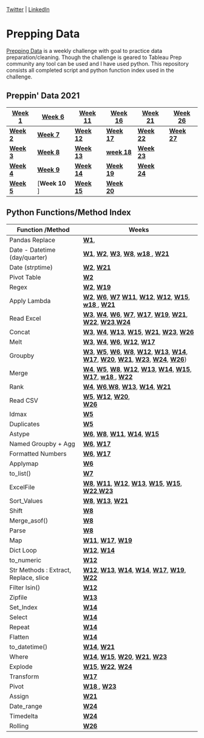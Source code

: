 [Twitter](https://twitter.com/d_kungu)         | [LinkedIn]()

# Prepping Data
[Prepping Data](https://www.preppindata.com/) is a weekly challenge with goal to practice data preparation/cleaning. Though the challenge is geared to Tableau Prep community any tool can be used and I have used python. This repository consists all completed script and python function index used in the challenge.
 

## Preppin' Data 2021


|[Week 1](https://github.com/diana-kungu/Prepping-Data/blob/master/2021/Week%20-%2001/bikes.py)|[**Week 6**](https://github.com/diana-kungu/Prepping-Data/blob/master/2021/Week%20-%2006/pga.py) | [**Week 11**](https://github.com/diana-kungu/Prepping-Data/blob/master/2021/Week%20-%2011/cocktail.py) | [**Week 16**](https://github.com/diana-kungu/Prepping-Data/blob/master/2021/Week%20-%2016/Week%20-%2016.py)| [**Week 21**](https://github.com/diana-kungu/Prepping-Data/blob/master/2021/Week%20-%2021/Week-%2021.py)|  [**Week 26**](https://github.com/diana-kungu/Prepping-Data/tree/master/2021/Week%20-%2026)|
| --- | --- | --- | --- | --- | --- |
|[**Week 2**](https://github.com/diana-kungu/Prepping-Data/blob/master/2021/Week%20-%2002/bike_sales.py)|[**Week 7**](https://github.com/diana-kungu/Prepping-Data/blob/master/2021/Week%20-%2007/vegan.py) |[**Week 12**](https://github.com/diana-kungu/Prepping-Data/blob/master/2021/Week%20-%2012/tourism.py) | [**Week 17**](https://github.com/diana-kungu/Prepping-Data/blob/master/2021/Week%20-%2017/timesheet.py) |[**Week 22**](https://github.com/diana-kungu/Prepping-Data/blob/master/2021/Week%20-%2022/Week%20-22.py)| [**Week 27**](https://github.com/diana-kungu/Prepping-Data/tree/master/2021/Week%20-%2027)|
|[**Week 3**](https://github.com/diana-kungu/Prepping-Data/blob/master/2021/Week%20-%2003/bikes_w3_2021.py)|[**Week 8**](https://github.com/diana-kungu/Prepping-Data/blob/master/2021/Week%20-%2008/karaoke.py) | [**Week 13**](https://github.com/diana-kungu/Prepping-Data/blob/master/2021/Week%20-%2013/pl.py) | [**week 18** ](https://github.com/diana-kungu/Prepping-Data/blob/master/2021/Week%20-%2018/prep-air.py)|[**Week 23**](https://github.com/diana-kungu/Prepping-Data/tree/master/2021/Week%20-%2023) |
|[**Week 4**](https://github.com/diana-kungu/Prepping-Data/blob/master/2021/Week%20-%2004/bikes_targets.py)| [**Week 9**]() |[**Week 14**](https://github.com/diana-kungu/Prepping-Data/blob/master/2021/Week%20-%2014/flights.py) | [**Week 19**](https://github.com/diana-kungu/Prepping-Data/blob/master/2021/Week%20-%2019/Week%20-19.py)|[**Week 24**](https://github.com/diana-kungu/Prepping-Data/tree/master/2021/Week%20-%2024)|
|[**Week 5**](https://github.com/diana-kungu/Prepping-Data/blob/master/2021/Week%20-%2005/duplicates.py)|[**Week 10** ]| [**Week 15**](https://github.com/diana-kungu/Prepping-Data/blob/master/2021/Week%20-%2015/restaurant.py) | [**Week 20**](https://github.com/diana-kungu/Prepping-Data/blob/master/2021/Week%20-%2020/Week-20.py) | 


 
## Python Functions/Method Index


| **Function /Method** | **Weeks**|
| --- | --- |
| Pandas Replace | [**W1**](https://github.com/diana-kungu/Prepping-Data/blob/master/2021/Week%20-%2001/bikes.py),  |
| Date - Datetime (day/quarter)|  [**W1**](https://github.com/diana-kungu/Prepping-Data/blob/master/2021/Week%20-%2001/bikes.py), [**W2**](https://github.com/diana-kungu/Prepping-Data/blob/master/2021/Week%20-%2002/bike_sales.py), [**W3**](https://github.com/diana-kungu/Prepping-Data/blob/master/2021/Week%20-%2003/bikes_w3_2021.py), [**W8**](https://github.com/diana-kungu/Prepping-Data/blob/master/2021/Week%20-%2008/karaoke.py), [**w18** ](https://github.com/diana-kungu/Prepping-Data/blob/master/2021/Week%20-%2018/prep-air.py), [**W21**](https://github.com/diana-kungu/Prepping-Data/blob/master/2021/Week%20-%2021/Week-%2021.py)|
| Date (strptime) | [**W2**](https://github.com/diana-kungu/Prepping-Data/blob/master/2021/Week%20-%2002/bike_sales.py), [**W21**](https://github.com/diana-kungu/Prepping-Data/blob/master/2021/Week%20-%2021/Week-%2021.py)|
| Pivot Table | [**W2**](https://github.com/diana-kungu/Prepping-Data/blob/master/2021/Week%20-%2002/bike_sales.py) |
| Regex | [**W2**](https://github.com/diana-kungu/Prepping-Data/blob/master/2021/Week%20-%2002/bike_sales.py), [**W19**](https://github.com/diana-kungu/Prepping-Data/blob/master/2021/Week%20-%2019/Week%20-19.py)|
| Apply Lambda| [**W2**](https://github.com/diana-kungu/Prepping-Data/blob/master/2021/Week%20-%2002/bike_sales.py), [**W6**](https://github.com/diana-kungu/Prepping-Data/blob/master/2021/Week%20-%2006/pga.py), [**W7**](https://github.com/diana-kungu/Prepping-Data/blob/master/2021/Week%20-%2007/vegan.py) [**W11**](https://github.com/diana-kungu/Prepping-Data/blob/master/2021/Week%20-%2011/cocktail.py), [**W12**](https://github.com/diana-kungu/Prepping-Data/blob/master/2021/Week%20-%2011/cocktail.py), [**W12**](https://github.com/diana-kungu/Prepping-Data/blob/master/2021/Week%20-%2012/tourism.py), [**W15**](https://github.com/diana-kungu/Prepping-Data/blob/master/2021/Week%20-%2015/restaurant.py), [**w18** ](https://github.com/diana-kungu/Prepping-Data/blob/master/2021/Week%20-%2018/prep-air.py), [**W21**](https://github.com/diana-kungu/Prepping-Data/blob/master/2021/Week%20-%2021/Week-%2021.py)|
| Read Excel | [**W3**](https://github.com/diana-kungu/Prepping-Data/blob/master/2021/Week%20-%2003/bikes_w3_2021.py), [**W4**](https://github.com/diana-kungu/Prepping-Data/blob/master/2021/Week%20-%2004/bikes_targets.py), [**W6**](https://github.com/diana-kungu/Prepping-Data/blob/master/2021/Week%20-%2006/pga.py), [**W7**](https://github.com/diana-kungu/Prepping-Data/blob/master/2021/Week%20-%2007/vegan.py), [**W17**](https://github.com/diana-kungu/Prepping-Data/blob/master/2021/Week%20-%2017/timesheet.py), [**W19**](https://github.com/diana-kungu/Prepping-Data/blob/master/2021/Week%20-%2019/Week%20-19.py), [**W21**](https://github.com/diana-kungu/Prepping-Data/blob/master/2021/Week%20-%2021/Week-%2021.py), [**W22**](https://github.com/diana-kungu/Prepping-Data/blob/master/2021/Week%20-%2022/Week%20-22.py), [**W23**](https://github.com/diana-kungu/Prepping-Data/blob/master/2021/Week%20-%2023/Week-23.py),[**W24**](https://github.com/diana-kungu/Prepping-Data/blob/master/2021/Week%20-%2024/Week-24.py) |
| Concat | [**W3**](https://github.com/diana-kungu/Prepping-Data/blob/master/2021/Week%20-%2003/bikes_w3_2021.py), [**W4**](https://github.com/diana-kungu/Prepping-Data/blob/master/2021/Week%20-%2004/bikes_targets.py), [**W13**](https://github.com/diana-kungu/Prepping-Data/blob/master/2021/Week%20-%2013/pl.py), [**W15**](https://github.com/diana-kungu/Prepping-Data/blob/master/2021/Week%20-%2015/restaurant.py), [**W21**](https://github.com/diana-kungu/Prepping-Data/blob/master/2021/Week%20-%2021/Week-%2021.py), [**W23**](https://github.com/diana-kungu/Prepping-Data/blob/master/2021/Week%20-%2023/Week-23.py), [**W26**](https://github.com/diana-kungu/Prepping-Data/blob/master/2021/Week%20-%2026/Week-26.py)|
| Melt | [**W3**](https://github.com/diana-kungu/Prepping-Data/blob/master/2021/Week%20-%2003/bikes_w3_2021.py), [**W4**](https://github.com/diana-kungu/Prepping-Data/blob/master/2021/Week%20-%2004/bikes_targets.py), [**W6**](https://github.com/diana-kungu/Prepping-Data/blob/master/2021/Week%20-%2006/pga.py), [**W12**](https://github.com/diana-kungu/Prepping-Data/blob/master/2021/Week%20-%2012/tourism.py), [**W17**](https://github.com/diana-kungu/Prepping-Data/blob/master/2021/Week%20-%2017/timesheet.py)|
| Groupby | [**W3**](https://github.com/diana-kungu/Prepping-Data/blob/master/2021/Week%20-%2003/bikes_w3_2021.py), [**W5**](https://github.com/diana-kungu/Prepping-Data/blob/master/2021/Week%20-%2005/duplicates.py), [**W6**](https://github.com/diana-kungu/Prepping-Data/blob/master/2021/Week%20-%2006/pga.py), [**W8**](https://github.com/diana-kungu/Prepping-Data/blob/master/2021/Week%20-%2008/karaoke.py), [**W12**](https://github.com/diana-kungu/Prepping-Data/blob/master/2021/Week%20-%2012/tourism.py), [**W13**](https://github.com/diana-kungu/Prepping-Data/blob/master/2021/Week%20-%2013/pl.py), [**W14**](https://github.com/diana-kungu/Prepping-Data/blob/master/2021/Week%20-%2014/flights.py), [**W17**](https://github.com/diana-kungu/Prepping-Data/blob/master/2021/Week%20-%2017/timesheet.py), [**W20**](https://github.com/diana-kungu/Prepping-Data/blob/master/2021/Week%20-%2020/Week-20.py), [**W21**](https://github.com/diana-kungu/Prepping-Data/blob/master/2021/Week%20-%2021/Week-%2021.py), [**W23**](https://github.com/diana-kungu/Prepping-Data/blob/master/2021/Week%20-%2023/Week-23.py), [**W24**](https://github.com/diana-kungu/Prepping-Data/blob/master/2021/Week%20-%2024/Week-24.py), [**W26**](https://github.com/diana-kungu/Prepping-Data/blob/master/2021/Week%20-%2026/Week-26.py))|
| Merge | [**W4**](https://github.com/diana-kungu/Prepping-Data/blob/master/2021/Week%20-%2004/bikes_targets.py), [**W5**](https://github.com/diana-kungu/Prepping-Data/blob/master/2021/Week%20-%2005/duplicates.py), [**W8**](https://github.com/diana-kungu/Prepping-Data/blob/master/2021/Week%20-%2008/karaoke.py), [**W12**](https://github.com/diana-kungu/Prepping-Data/blob/master/2021/Week%20-%2012/tourism.py), [**W13**](https://github.com/diana-kungu/Prepping-Data/blob/master/2021/Week%20-%2013/pl.py), [**W14**](https://github.com/diana-kungu/Prepping-Data/blob/master/2021/Week%20-%2014/flights.py), [**W15**](https://github.com/diana-kungu/Prepping-Data/blob/master/2021/Week%20-%2015/restaurant.py), [**W17**](https://github.com/diana-kungu/Prepping-Data/blob/master/2021/Week%20-%2017/timesheet.py), [**w18** ](https://github.com/diana-kungu/Prepping-Data/blob/master/2021/Week%20-%2018/prep-air.py), [**W22**](https://github.com/diana-kungu/Prepping-Data/blob/master/2021/Week%20-%2022/Week%20-22.py) |
| Rank | [**W4**](https://github.com/diana-kungu/Prepping-Data/blob/master/2021/Week%20-%2004/bikes_targets.py), [**W6**](https://github.com/diana-kungu/Prepping-Data/blob/master/2021/Week%20-%2006/pga.py),[**W8**](https://github.com/diana-kungu/Prepping-Data/blob/master/2021/Week%20-%2008/karaoke.py), [**W13**](https://github.com/diana-kungu/Prepping-Data/blob/master/2021/Week%20-%2013/pl.py), [**W14**](https://github.com/diana-kungu/Prepping-Data/blob/master/2021/Week%20-%2014/flights.py), [**W21**](https://github.com/diana-kungu/Prepping-Data/blob/master/2021/Week%20-%2021/Week-%2021.py) |
| Read CSV | [**W5**](https://github.com/diana-kungu/Prepping-Data/blob/master/2021/Week%20-%2005/duplicates.py), [**W12**](https://github.com/diana-kungu/Prepping-Data/blob/master/2021/Week%20-%2012/tourism.py), [**W20**](https://github.com/diana-kungu/Prepping-Data/blob/master/2021/Week%20-%2020/Week-20.py), <br> [**W26**](https://github.com/diana-kungu/Prepping-Data/blob/master/2021/Week%20-%2026/Week-26.py) |
| Idmax | [**W5**](https://github.com/diana-kungu/Prepping-Data/blob/master/2021/Week%20-%2005/duplicates.py) |
| Duplicates | [**W5**](https://github.com/diana-kungu/Prepping-Data/blob/master/2021/Week%20-%2005/duplicates.py)|
| Astype | [**W6**](https://github.com/diana-kungu/Prepping-Data/blob/master/2021/Week%20-%2006/pga.py), [**W8**](https://github.com/diana-kungu/Prepping-Data/blob/master/2021/Week%20-%2008/karaoke.py), [**W11**](https://github.com/diana-kungu/Prepping-Data/blob/master/2021/Week%20-%2011/cocktail.py), [**W14**](https://github.com/diana-kungu/Prepping-Data/blob/master/2021/Week%20-%2014/flights.py), [**W15**](https://github.com/diana-kungu/Prepping-Data/blob/master/2021/Week%20-%2015/restaurant.py)|
| Named Groupby + Agg | [**W6**](https://github.com/diana-kungu/Prepping-Data/blob/master/2021/Week%20-%2006/pga.py), [**W17**](https://github.com/diana-kungu/Prepping-Data/blob/master/2021/Week%20-%2017/timesheet.py) |
| Formatted Numbers | [**W6**](https://github.com/diana-kungu/Prepping-Data/blob/master/2021/Week%20-%2006/pga.py), [**W17**](https://github.com/diana-kungu/Prepping-Data/blob/master/2021/Week%20-%2017/timesheet.py) |
| Applymap | [**W6**](https://github.com/diana-kungu/Prepping-Data/blob/master/2021/Week%20-%2006/pga.py) |
| to_list() | [**W7**](https://github.com/diana-kungu/Prepping-Data/blob/master/2021/Week%20-%2007/vegan.py) |
| ExcelFile | [**W8**](https://github.com/diana-kungu/Prepping-Data/blob/master/2021/Week%20-%2008/karaoke.py), [**W11**](https://github.com/diana-kungu/Prepping-Data/blob/master/2021/Week%20-%2011/cocktail.py), [**W12**](https://github.com/diana-kungu/Prepping-Data/blob/master/2021/Week%20-%2011/cocktail.py), [**W13**](https://github.com/diana-kungu/Prepping-Data/blob/master/2021/Week%20-%2013/pl.py), [**W15**](https://github.com/diana-kungu/Prepping-Data/blob/master/2021/Week%20-%2015/restaurant.py), [**W15**](https://github.com/diana-kungu/Prepping-Data/blob/master/2021/Week%20-%2015/restaurant.py), [**W22**](https://github.com/diana-kungu/Prepping-Data/blob/master/2021/Week%20-%2022/Week%20-22.py),[**W23**](https://github.com/diana-kungu/Prepping-Data/blob/master/2021/Week%20-%2023/Week-23.py)|
| Sort_Values |[**W8**](https://github.com/diana-kungu/Prepping-Data/blob/master/2021/Week%20-%2008/karaoke.py), [**W13**](https://github.com/diana-kungu/Prepping-Data/blob/master/2021/Week%20-%2013/pl.py), [**W21**](https://github.com/diana-kungu/Prepping-Data/blob/master/2021/Week%20-%2021/Week-%2021.py) |
| Shift | [**W8**](https://github.com/diana-kungu/Prepping-Data/blob/master/2021/Week%20-%2008/karaoke.py) |
| Merge_asof() | [**W8**](https://github.com/diana-kungu/Prepping-Data/blob/master/2021/Week%20-%2008/karaoke.py)|
| Parse | [**W8**](https://github.com/diana-kungu/Prepping-Data/blob/master/2021/Week%20-%2008/karaoke.py) |
| Map | [**W11**](https://github.com/diana-kungu/Prepping-Data/blob/master/2021/Week%20-%2011/cocktail.py), [**W17**](https://github.com/diana-kungu/Prepping-Data/blob/master/2021/Week%20-%2017/timesheet.py), [**W19**](https://github.com/diana-kungu/Prepping-Data/blob/master/2021/Week%20-%2019/Week%20-19.py)|
| Dict Loop | [**W12**](https://github.com/diana-kungu/Prepping-Data/blob/master/2021/Week%20-%2011/cocktail.py), [**W14**](https://github.com/diana-kungu/Prepping-Data/blob/master/2021/Week%20-%2014/flights.py) |
| to_numeric | [**W12**](https://github.com/diana-kungu/Prepping-Data/blob/master/2021/Week%20-%2012/tourism.py) |
| Str Methods : Extract, Replace, slice| [**W12**](https://github.com/diana-kungu/Prepping-Data/blob/master/2021/Week%20-%2012/tourism.py), [**W13**](https://github.com/diana-kungu/Prepping-Data/blob/master/2021/Week%20-%2013/pl.py), [**W14**](https://github.com/diana-kungu/Prepping-Data/blob/master/2021/Week%20-%2014/flights.py), [**W14**](https://github.com/diana-kungu/Prepping-Data/blob/master/2021/Week%20-%2014/flights.py), [**W17**](https://github.com/diana-kungu/Prepping-Data/blob/master/2021/Week%20-%2017/timesheet.py), [**W19**](https://github.com/diana-kungu/Prepping-Data/blob/master/2021/Week%20-%2019/Week%20-19.py), [**W22**](https://github.com/diana-kungu/Prepping-Data/blob/master/2021/Week%20-%2022/Week%20-22.py)|
| Filter Isin() | [**W12**](https://github.com/diana-kungu/Prepping-Data/blob/master/2021/Week%20-%2012/tourism.py)|
| Zipfile | [**W13**](https://github.com/diana-kungu/Prepping-Data/blob/master/2021/Week%20-%2013/pl.py) |
| Set_Index | [**W14**](https://github.com/diana-kungu/Prepping-Data/blob/master/2021/Week%20-%2014/flights.py) |
| Select | [**W14**](https://github.com/diana-kungu/Prepping-Data/blob/master/2021/Week%20-%2014/flights.py) |
| Repeat | [**W14**](https://github.com/diana-kungu/Prepping-Data/blob/master/2021/Week%20-%2014/flights.py) |
| Flatten | [**W14**](https://github.com/diana-kungu/Prepping-Data/blob/master/2021/Week%20-%2014/flights.py) |
| to_datetime() | [**W14**](https://github.com/diana-kungu/Prepping-Data/blob/master/2021/Week%20-%2014/flights.py), [**W21**](https://github.com/diana-kungu/Prepping-Data/blob/master/2021/Week%20-%2021/Week-%2021.py)|
| Where | [**W14**](https://github.com/diana-kungu/Prepping-Data/blob/master/2021/Week%20-%2014/flights.py), [**W15**](https://github.com/diana-kungu/Prepping-Data/blob/master/2021/Week%20-%2015/restaurant.py), [**W20**](https://github.com/diana-kungu/Prepping-Data/blob/master/2021/Week%20-%2020/Week-20.py), [**W21**](https://github.com/diana-kungu/Prepping-Data/blob/master/2021/Week%20-%2021/Week-%2021.py), [**W23**](https://github.com/diana-kungu/Prepping-Data/blob/master/2021/Week%20-%2023/Week-23.py) |
| Explode | [**W15**](https://github.com/diana-kungu/Prepping-Data/blob/master/2021/Week%20-%2015/restaurant.py), [**W22**](https://github.com/diana-kungu/Prepping-Data/blob/master/2021/Week%20-%2022/Week%20-22.py), [**W24**](https://github.com/diana-kungu/Prepping-Data/blob/master/2021/Week%20-%2024/Week-24.py) |
| Transform | [**W17**](https://github.com/diana-kungu/Prepping-Data/blob/master/2021/Week%20-%2017/timesheet.py) |
| Pivot | [**W18** ](https://github.com/diana-kungu/Prepping-Data/blob/master/2021/Week%20-%2018/prep-air.py), [**W23**](https://github.com/diana-kungu/Prepping-Data/blob/master/2021/Week%20-%2023/Week-23.py) |
| Assign| [**W21**](https://github.com/diana-kungu/Prepping-Data/blob/master/2021/Week%20-%2021/Week-%2021.py) |
|Date_range| [**W24**](https://github.com/diana-kungu/Prepping-Data/blob/master/2021/Week%20-%2024/Week-24.py)|
|Timedelta|[**W24**](https://github.com/diana-kungu/Prepping-Data/blob/master/2021/Week%20-%2024/Week-24.py)|
|Rolling| [**W26**](https://github.com/diana-kungu/Prepping-Data/blob/master/2021/Week%20-%2026/Week-26.py)|








